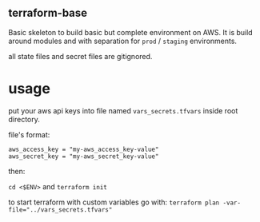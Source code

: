 terraform-base
--------------

Basic skeleton to build basic but complete environment on AWS. It is build around modules and with separation for `prod` / `staging` environments.

all state files and secret files are gitignored.

usage
=====

put your aws api keys into file named `vars_secrets.tfvars` inside root directory.

file's format:
```
aws_access_key = "my-aws_access_key-value"
aws_secret_key = "my-aws_secret_key-value"
```

then:

`cd <$ENV>` and `terraform init`

to start terraform with custom variables go with:
`terraform plan -var-file="../vars_secrets.tfvars"`